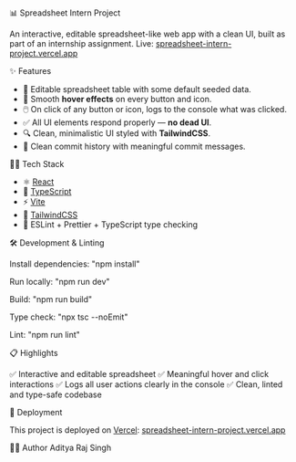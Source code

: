 📊 Spreadsheet Intern Project

An interactive, editable spreadsheet-like web app with a clean UI, built as part of an internship assignment.
Live: [spreadsheet-intern-project.vercel.app](https://spreadsheet-intern-project.vercel.app/)



✨ Features

* 📑 Editable spreadsheet table with some default seeded data.
* 🎨 Smooth **hover effects** on every button and icon.
* 🖱️ On click of any button or icon, logs to the console what was clicked.
* ✅ All UI elements respond properly — **no dead UI**.
* 🔍 Clean, minimalistic UI styled with **TailwindCSS**.
* 🧹 Clean commit history with meaningful commit messages.



🧑‍💻 Tech Stack

* ⚛️ [React](https://reactjs.org/)
* 🧷 [TypeScript](https://www.typescriptlang.org/)
* ⚡ [Vite](https://vitejs.dev/)
* 💨 [TailwindCSS](https://tailwindcss.com/)
* 🧹 ESLint + Prettier + TypeScript type checking



🛠️ Development & Linting

Install dependencies: "npm install"

Run locally: "npm run dev"

Build: "npm run build"

Type check: "npx tsc --noEmit"

Lint: "npm run lint"



📋 Highlights

✅ Interactive and editable spreadsheet
✅ Meaningful hover and click interactions
✅ Logs all user actions clearly in the console
✅ Clean, linted and type-safe codebase



🚀 Deployment

This project is deployed on [Vercel](https://vercel.com/):
[spreadsheet-intern-project.vercel.app](https://spreadsheet-intern-project.vercel.app/)



👨‍💻 Author
Aditya Raj Singh

